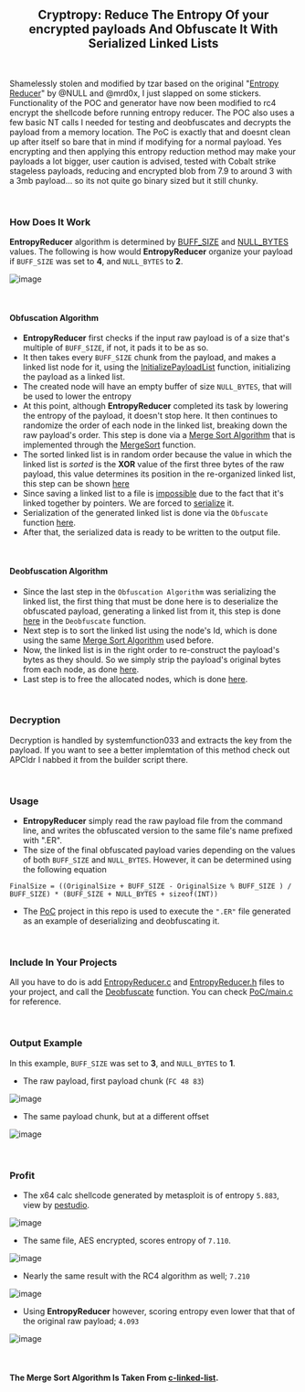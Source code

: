 <h2 align="center"> Cryptropy: Reduce The Entropy Of your encrypted payloads And Obfuscate It With Serialized Linked Lists </h2>

<br>

Shamelessly stolen and modified by tzar based on the original "[Entropy Reducer](https://github.com/Maldev-Academy/EntropyReducer)" by @NULL and @mrd0x, I just slapped on some stickers. Functionality of the POC and generator have now been modified to rc4 encrypt the shellcode before running entropy reducer. The POC also uses a few basic NT calls I needed for testing and deobfuscates and decrypts the payload from a memory location. The PoC is exactly that and doesnt clean up after itself so bare that in mind if modifying for a normal payload. Yes encrypting and then applying this entropy reduction method may make your payloads a lot bigger, user caution is advised, tested with Cobalt strike stageless payloads, reducing and encrypted blob from 7.9 to around 3 with a 3mb payload... so its not quite go binary sized but it still chunky.

<br>

### How Does It Work

<!-- define entropy + it lower the entropy bcz 0x00 is repeated in an organized/ordered manner -->

**EntropyReducer** algorithm is determined by [BUFF_SIZE](https://github.com/Maldev-Academy/EntropyReducer/blob/main/EntropyReducer/Common.h#L13) and [NULL_BYTES](https://github.com/Maldev-Academy/EntropyReducer/blob/main/EntropyReducer/Common.h#L14) values. The following is how would **EntropyReducer** organize your payload if `BUFF_SIZE` was set to **4**, and `NULL_BYTES` to **2**.

![image](https://user-images.githubusercontent.com/111295429/222906172-800d8436-abb4-4c1a-96b6-19a8f0c846cf.png)

<br>


#### Obfuscation Algorithm 

- **EntropyReducer** first checks if the input raw payload is of a size that's multiple of `BUFF_SIZE`, if not, it pads it to be as so.
- It then takes every `BUFF_SIZE` chunk from the payload, and makes a linked list node for it, using the [InitializePayloadList](https://github.com/Maldev-Academy/EntropyReducer/blob/main/EntropyReducer/EntropyReducer.c#L10) function, initializing the payload as a linked list.
- The created node will have an empty buffer of size `NULL_BYTES`, that will be used to lower the entropy 
- At this point, although **EntropyReducer** completed its task by lowering the entropy of the payload, it doesn't stop here. It then continues to randomize the order of each node in the linked list, breaking down the raw payload's order. This step is done via a [Merge Sort Algorithm](https://www.geeksforgeeks.org/merge-sort-for-linked-list/) that is implemented through the [MergeSort](https://github.com/Maldev-Academy/EntropyReducer/blob/main/EntropyReducer/EntropyReducer.c#L160) function.
- The sorted linked list is in random order because the value in which the linked list is *sorted* is the **XOR** value of the first three bytes of the raw payload, this value determines its position in the re-organized linked list, this step can be shown [here](https://github.com/Maldev-Academy/EntropyReducer/blob/main/EntropyReducer/EntropyReducer.c#L133)
- Since saving a linked list to a file is [impossible](https://stackoverflow.com/a/9854707/15354012) due to the fact that it's linked together by pointers. We are forced to [serialize](https://qr.ae/prZ6Lx) it.
- Serialization of the generated linked list is done via the `Obfuscate` function [here](https://github.com/Maldev-Academy/EntropyReducer/blob/main/EntropyReducer/main.c#L71).
- After that, the serialized data is ready to be written to the output file.


<br>

#### Deobfuscation Algorithm 

- Since the last step in the `Obfuscation Algorithm` was serializing the linked list, the first thing that must be done here is to deserialize the obfuscated payload, generating a linked list from it, this step is done [here](https://github.com/Maldev-Academy/EntropyReducer/blob/main/PoC/EntropyReducer.c#L210) in the `Deobfuscate` function.
- Next step is to sort the linked list using the node's Id, which is done using the same [Merge Sort Algorithm](https://github.com/Maldev-Academy/EntropyReducer/blob/main/PoC/EntropyReducer.c#L216) used before.
- Now, the linked list is in the right order to re-construct the payload's bytes as they should. So we simply strip the payload's original bytes from each node, as done [here](https://github.com/Maldev-Academy/EntropyReducer/blob/main/PoC/EntropyReducer.c#L223).
- Last step is to free the allocated nodes, which is done [here](https://github.com/Maldev-Academy/EntropyReducer/blob/main/PoC/EntropyReducer.c#L250).

<br>

### Decryption
Decryption is handled by systemfunction033 and extracts the key from the payload. If you want to see a better implemtation of this method check out APCldr I nabbed it from the builder script there.

<br>

### Usage

- **EntropyReducer** simply read the raw payload file from the command line, and writes the obfuscated version to the same file's name prefixed with ".ER".
- The size of the final obfuscated payload varies depending on the values of both `BUFF_SIZE` and `NULL_BYTES`. However, it can be determined using the following equation
```
FinalSize = ((OriginalSize + BUFF_SIZE - OriginalSize % BUFF_SIZE ) / BUFF_SIZE) * (BUFF_SIZE + NULL_BYTES + sizeof(INT))
```
- The [PoC](https://github.com/Maldev-Academy/EntropyReducer/tree/main/PoC) project in this repo is used to execute the `".ER"` file generated as an example of deserializing and deobfuscating it.

<br>

### Include In Your Projects

All you have to do is add [EntropyReducer.c](https://github.com/Maldev-Academy/EntropyReducer/blob/main/PoC/EntropyReducer.c) and [EntropyReducer.h](https://github.com/Maldev-Academy/EntropyReducer/blob/main/PoC/EntropyReducer.h) files to your project, and call the [Deobfuscate](https://github.com/Maldev-Academy/EntropyReducer/blob/main/PoC/EntropyReducer.h#L20) function. You can check [PoC/main.c](https://github.com/Maldev-Academy/EntropyReducer/blob/main/PoC/main.c#L54) for reference.


<br>

### Output Example

In this example, `BUFF_SIZE` was set to **3**, and `NULL_BYTES` to **1**.

- The raw payload, first payload chunk (`FC 48 83`)

![image](https://user-images.githubusercontent.com/111295429/222896340-b1d7fe55-6bb3-4614-be91-38c939f8ea77.png)


- The same payload chunk, but at a different offset 

![image](https://user-images.githubusercontent.com/111295429/222896883-8f98a4c0-2820-4af7-b8fb-817069e4cf31.png)

<br>

### Profit

- The x64 calc shellcode generated by metasploit is of entropy `5.883`, view by [pestudio](https://www.winitor.com/).

![image](https://user-images.githubusercontent.com/111295429/222897280-caa4f2dc-bacb-42eb-808f-fbc81094c1de.png)


- The same file, AES encrypted, scores entropy of `7.110`.

![image](https://user-images.githubusercontent.com/111295429/222897475-45705211-6d4d-41b5-9358-e9ea215f3bd2.png)


- Nearly the same result with the RC4 algorithm as well; `7.210`

![image](https://user-images.githubusercontent.com/111295429/222897447-32958bb3-1db2-4056-b23a-1c4f53b1a67e.png)


- Using **EntropyReducer** however, scoring entropy even lower that that of the original raw payload; `4.093`

![image](https://user-images.githubusercontent.com/111295429/222897491-f9217e51-3007-4f1c-a5e4-b8e4c89442c3.png)


<br>


#### The Merge Sort Algorithm Is Taken From [c-linked-list](https://github.com/Leyxargon/c-linked-list).


<!-- add our names if u want hbb idk but delete all the comments -->



